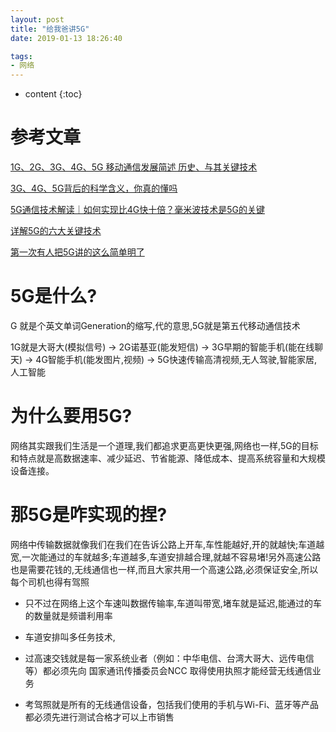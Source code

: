 ```yaml
---
layout: post
title: "给我爸讲5G"
date: 2019-01-13 18:26:40

tags:
- 网络
---
```

* content
{:toc}












# 参考文章
[1G、2G、3G、4G、5G 移动通信发展简述 历史、与其关键技术](https://blog.csdn.net/a493823882/article/details/80504263)

[3G、4G、5G背后的科学含义，你真的懂吗](https://blog.csdn.net/moqingxinai2008/article/details/54783921)

[5G通信技术解读｜如何实现比4G快十倍？毫米波技术是5G的关键](https://www.leiphone.com/news/201607/JeT8RCJtaW8eJch2.html)

[详解5G的六大关键技术](https://blog.csdn.net/cf2SudS8x8F0v/article/details/78778384)

[第一次有人把5G讲的这么简单明了](https://blog.csdn.net/ityouknow/article/details/81351317)

# 5G是什么?
G 就是个英文单词Generation的缩写,代的意思,5G就是第五代移动通信技术  

1G就是大哥大(模拟信号) -> 2G诺基亚(能发短信) -> 3G早期的智能手机(能在线聊天) -> 4G智能手机(能发图片,视频) -> 5G快速传输高清视频,无人驾驶,智能家居,人工智能


# 为什么要用5G?
网络其实跟我们生活是一个道理,我们都追求更高更快更强,网络也一样,5G的目标和特点就是高数据速率、减少延迟、节省能源、降低成本、提高系统容量和大规模设备连接。


# 那5G是咋实现的捏?
网络中传输数据就像我们在我们在告诉公路上开车,车性能越好,开的就越快;车道越宽,一次能通过的车就越多;车道越多,车道安排越合理,就越不容易堵!另外高速公路也是需要花钱的,无线通信也一样,而且大家共用一个高速公路,必须保证安全,所以每个司机也得有驾照

- 只不过在网络上这个车速叫数据传输率,车道叫带宽,堵车就是延迟,能通过的车的数量就是频谱利用率

- 车道安排叫多任务技术,

- 过高速交钱就是每一家系统业者（例如：中华电信、台湾大哥大、远传电信等）都必须先向 国家通讯传播委员会NCC 取得使用执照才能经营无线通信业务

- 考驾照就是所有的无线通信设备，包括我们使用的手机与Wi-Fi、蓝牙等产品都必须先进行测试合格才可以上市销售









